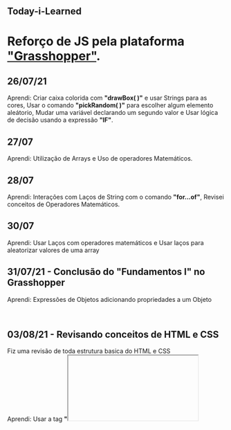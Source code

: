 ## Today-i-Learned

# Reforço de JS pela plataforma ["Grasshopper"](https://grasshopper.app/pt_br/).
## 26/07/21
Aprendi: Criar caixa colorida com **"drawBox( )"** e usar Strings para as cores, Usar o comando **"pickRandom( )"** para escolher algum elemento aleátorio,  Mudar uma variável declarando um segundo valor e Usar lógica de decisão usando a expressão **"IF"**.


## 27/07
Aprendi: Utilização de Arrays e Uso de operadores Matemáticos.


## 28/07
Aprendi: Interações com Laços de String com o comando **"for...of"**, Revisei conceitos de Operadores Matemáticos.


## 30/07
Aprendi: Usar Laços com operadores matemáticos e Usar laços para aleatorizar valores de uma array

## 31/07/21 - Conclusão do "Fundamentos I" no Grasshopper
Aprendi: Expressões de Objetos adicionando propriedades a um Objeto

</br>

## 03/08/21 - Revisando conceitos de HTML e CSS
Fiz uma revisão de toda estrutura basica do HTML e CSS </br>
Aprendi: Usar a tag **"<iframe>"** para utilizar vídeos na página, Utilizar o Servidor Do **Google Fotos** para utilizar uma imagem na página, Utilizar a tag **"center"** para alinhar a imagem direto do html, Atribuir o valor **"_blank"** no atributo "target" para abrir a página em uma nova guia.

  ## 12/08
  Aprendi: Organizar o tamanho do Background para ficar proporcinal a tela
